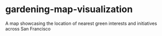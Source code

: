 # gardening-map-visualization
A map showcasing the location of nearest green interests and initiatives across San Francisco
